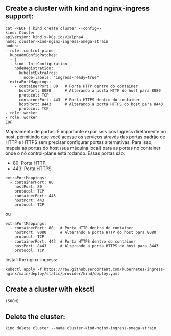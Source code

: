 ## Create a cluster with kind and nginx-ingress support:
```
cat <<EOF | kind create cluster --config=-
kind: Cluster
apiVersion: kind.x-k8s.io/v1alpha4
name: cluster-kind-nginx-ingress-omega-strain
nodes:
- role: control-plane
  kubeadmConfigPatches:
  - |
    kind: InitConfiguration
    nodeRegistration:
      kubeletExtraArgs:
        node-labels: "ingress-ready=true"
  extraPortMappings:
    - containerPort: 80   # Porta HTTP dentro do container
      hostPort: 8080      # Alterando a porta HTTP do host para 8080
      protocol: TCP
    - containerPort: 443  # Porta HTTPS dentro do container
      hostPort: 8443      # Alterando a porta HTTPS do host para 8443
      protocol: TCP
- role: worker
- role: worker
EOF
```

Mapeamento de portas:
É importante expor serviços Ingress diretamente no host, permitindo que você acesse os serviços através das portas padrão de HTTP e HTTPS sem precisar configurar portas alternativas. Para isso, mapeia as portas do host (sua máquina local) para as portas no container onde o nó control-plane está rodando. Essas portas são:
- 80: Porta HTTP.
- 443: Porta HTTPS.
```
extraPortMappings:
  - containerPort: 80
    hostPort: 80
    protocol: TCP
  - containerPort: 443
    hostPort: 443
    protocol: TCP
```
ou
```
extraPortMappings:
  - containerPort: 80   # Porta HTTP dentro do container
    hostPort: 8080      # Alterando a porta HTTP do host para 8080
    protocol: TCP
  - containerPort: 443  # Porta HTTPS dentro do container
    hostPort: 8443      # Alterando a porta HTTPS do host para 8443
    protocol: TCP
```

Install the nginx-ingress:
```
kubectl apply -f https://raw.githubusercontent.com/kubernetes/ingress-nginx/main/deploy/static/provider/kind/deploy.yaml
```

## Create a cluster with eksctl
```
(SOON)
```

## Delete the cluster:
```
kind delete cluster --name cluster-kind-nginx-ingress-omega-strain
```
